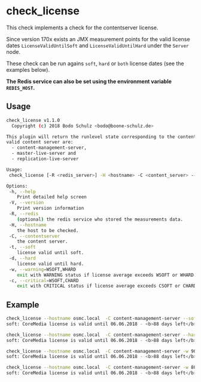 # check_license

This check implements a check for the contentserver license.

Since version 170x exists an JMX measurement points for the valid license dates `LicenseValidUntilSoft` and `LicenseValidUntilHard` under the `Server` node.

These check can be run agains `soft`, `hard` or `both` license dates (see the examples below).


**The Redis service can also be set using the environment variable `REDIS_HOST`.**


## Usage

```bash
check_license v1.1.0
  Copyright (c) 2018 Bodo Schulz <bodo@boone-schulz.de>

This plugin will return the runlevel state corresponding to the content server
valid content server are:
  - content-management-server,
  - master-live-server and
  - replication-live-server

Usage:
 check_license [-R <redis_server>] -H <hostname> -C <content_server> --hard [--soft] [-w <WSOFT,WHARD>] [-c <CSOFT,CHARD>]

Options:
 -h, --help
    Print detailed help screen
 -V, --version
    Print version information
 -R, --redis
    (optional) the redis service who stored the measurements data.
 -H, --hostname
    the host to be checked.
 -C, --contentserver
    the content server.
 -t, --soft
    license valid until soft.
 -d, --hard
    license valid until hard.
 -w, --warning=WSOFT,WHARD
    exit with WARNING status if license average exceeds WSOFT or WHARD.
 -c, --critical=WSOFT,CHARD
    exit with CRITICAL status if license average exceeds CSOFT or CHARD.
```

## Example
```bash
check_license --hostname osmc.local  -C content-management-server --soft
soft: CoreMedia license is valid until 06.06.2018 - <b>88 days left</b> (OK) | valid_soft=88

check_license --hostname osmc.local  -C content-management-server --hard --soft
soft: CoreMedia license is valid until 06.06.2018 - <b>88 days left</b> (OK)<br>hard: CoreMedia license is valid until 06.06.2018 - <b>88 days left</b> (OK) | valid_soft=88 valid_hard=88

check_license --hostname osmc.local  -C content-management-server -w 90 -c 10 --soft
soft: CoreMedia license is valid until 06.06.2018 - <b>88 days left</b> (WARNING) | valid_soft=88

check_license --hostname osmc.local  -C content-management-server -w 80,50 -c 10,5 --hard --soft
soft: CoreMedia license is valid until 06.06.2018 - <b>88 days left</b> (OK)<br>hard: CoreMedia license is valid until 06.06.2018 - <b>88 days left</b> (OK) | valid_soft=88 valid_hard=88

```
